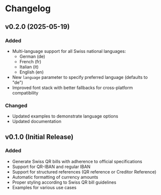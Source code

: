 # Changelog

## v0.2.0 (2025-05-19)

### Added

- Multi-language support for all Swiss national languages:
  - German (de)
  - French (fr)
  - Italian (it)
  - English (en)
- New `language` parameter to specify preferred language (defaults to "de")
- Improved font stack with better fallbacks for cross-platform compatibility

### Changed

- Updated examples to demonstrate language options
- Updated documentation

## v0.1.0 (Initial Release)

### Added

- Generate Swiss QR bills with adherence to official specifications
- Support for QR-IBAN and regular IBAN
- Support for structured references (QR reference or Creditor Reference)
- Automatic formatting of currency amounts
- Proper styling according to Swiss QR bill guidelines
- Examples for various use cases
